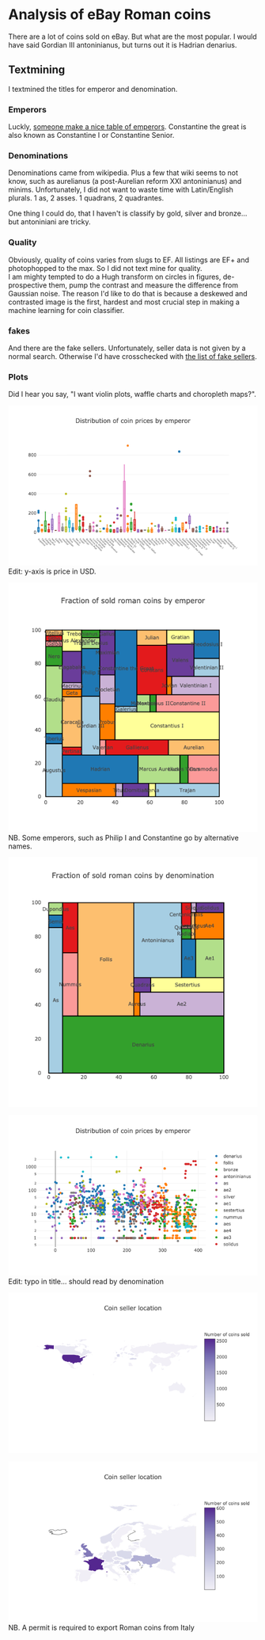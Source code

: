 # Analysis of eBay Roman coins
There are a lot of coins sold on eBay. But what are the most popular. I would have said Gordian III antoninianus, but turns out it is Hadrian denarius.

## Textmining
I textmined the titles for emperor and denomination.

### Emperors
Luckly, [someone make a nice table of emperors](https://github.com/zonination/emperors). Constantine the great is also known as Constantine I or Constantine Senior.

### Denominations
Denominations came from wikipedia. Plus a few that wiki seems to not know, such as aurelianus (a post-Aurelian reform XXI antoninianus) and minims. Unfortunately, I did not want to waste time with Latin/English plurals. 1 as, 2 asses. 1 quadrans, 2 quadrantes.

One thing I could do, that I haven't is classify by gold, silver and bronze... but antoniniani are tricky.

### Quality
Obviously, quality of coins varies from slugs to EF. All listings are EF+ and photophopped to the max. So I did not text mine for quality.          
I am mighty tempted to do a Hugh transform on circles in figures, de-prospective them, pump the contrast and measure the difference from Gaussian noise. The reason I'd like to do that is because a deskewed and contrasted image is the first, hardest and most crucial step in making a machine learning for coin classifier.

### fakes
And there are the fake sellers.
Unfortunately, seller data is not given by a normal search. Otherwise I'd have crosschecked with [the list of fake sellers](http://www.forumancientcoins.com/board/index.php?topic=18502.0).

### Plots
Did I hear you say, "I want violin plots, waffle charts and choropleth maps?".

![boxplot emperors](https://raw.githubusercontent.com/matteoferla/Roman-coins-on-eBay/master/boxplot%20emperors.png)
Edit: y-axis is price in USD.

![coin per emperors](https://raw.githubusercontent.com/matteoferla/Roman-coins-on-eBay/master/coin%20per%20emperors.png)
NB. Some emperors, such as Philip I and Constantine go by alternative names.

![coins per denomination](https://raw.githubusercontent.com/matteoferla/Roman-coins-on-eBay/master/coins%20per%20denomination.png)

![denomination over time](https://raw.githubusercontent.com/matteoferla/Roman-coins-on-eBay/master/denomination%20over%20time.png)
Edit: typo in title... should read by denomination

![seller location](https://raw.githubusercontent.com/matteoferla/Roman-coins-on-eBay/master/seller%20location.png)

![euro](https://raw.githubusercontent.com/matteoferla/Roman-coins-on-eBay/master/euro%20sellers.png)
NB. A permit is required to export Roman coins from Italy

